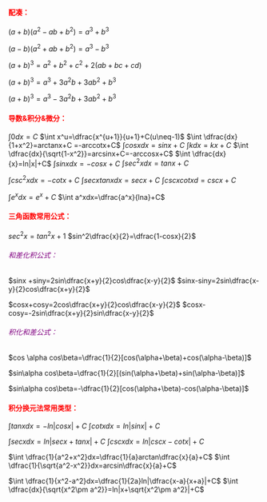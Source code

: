 #### <font color=red>配凑：</font>​

$(a+b)(a^2-ab+b^2)=a^3+b^3$

$(a-b)(a^2+ab+b^2)=a^3-b^3$

$(a+b)^3=a^2+b^2+c^2+2(ab+bc+cd)$

$(a+b)^3=a^3+3a^2b+3ab^2+b^3$

$(a+b)^3=a^3-3a^2b+3ab^2+b^3$



#### <font color=red>导数&积分&微分：</font>

$\int 0dx=C$														$\int x^u=\dfrac{x^{u+1}}{u+1}+C(u\neq-1)$		  		   $\int \dfrac{dx}{1+x^2}=arctanx+C =-arccotx+C$	$\int cosxdx=sinx+C$									$\int kdx=kx+C$										  $\int \dfrac{dx}{\sqrt{1-x^2}}=arcsinx+C=-arccosx+C$  $\int \dfrac{dx}{x}=ln|x|+C$	 						 	        $\int sinxdx=-cosx+C$				 			$\int sec^2xdx=tanx+C$							

$\int csc^2xdx=-cotx+C$			         		  $\int secxtanxdx=secx+C$						 $\int cscxcotxd=cscx+C$

$\int e^xdx=e^x+C$										    $\int a^xdx=\dfrac{a^x}{lna}+C$



#### <font color=red>三角函数常用公式：</font>

$sec^2x=tan^2 x+1$									 $sin^2\dfrac{x}{2}=\dfrac{1-cosx}{2}$

###### <font color=purple>和差化积公式：</font>

$sinx +siny=2sin\dfrac{x+y}{2}cos\dfrac{x-y}{2}$					$sinx-siny=2sin\dfrac{x-y}{2}cos\dfrac{x+y}{2}$

$cosx+cosy=2cos\dfrac{x+y}{2}cos\dfrac{x-y}{2}$					$cosx-cosy=-2sin\dfrac{x+y}{2}sin\dfrac{x-y}{2}$

###### <font color=purple>积化和差公式：</font>

$cos \alpha cos\beta=\dfrac{1}{2}[cos(\alpha+\beta)+cos(\alpha-\beta)]$

$sin\alpha cos\beta=\dfrac{1}{2}[(sin(\alpha+\beta)+sin(\alpha-\beta)]$

$sin\alpha cos\beta=-\dfrac{1}{2}[cos(\alpha+\beta)-cos(\alpha-\beta)]$



#### <font color=red>积分换元法常用类型：</font>

$\int tanxdx=-ln|cosx|+C$											$\int cotxdx = ln|sinx|+C$ 					

$\int secxdx=ln|secx+tanx|+C$						 		$\int cscxdx=ln|cscx-cotx|+C$ 			  

$\int \dfrac{1}{a^2+x^2}dx=\dfrac{1}{a}arctan\dfrac{x}{a}+C$   				  		 	$\int \dfrac{1}{\sqrt{a^2-x^2}}dx=arcsin\dfrac{x}{a}+C$ 			

$\int \dfrac{1}{x^2-a^2}dx=\dfrac{1}{2a}ln|\dfrac{x-a}{x+a}|+C$ 				  		   $\int \dfrac{dx}{\sqrt{x^2\pm a^2}}=ln|x+\sqrt{x^2\pm a^2}|+C$



 





































